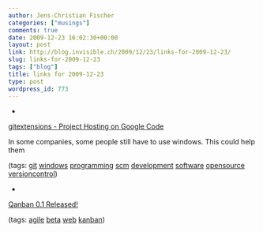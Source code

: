 ```yaml
---
author: Jens-Christian Fischer
categories: ["musings"]
comments: true
date: 2009-12-23 16:02:30+00:00
layout: post
link: http://blog.invisible.ch/2009/12/23/links-for-2009-12-23/
slug: links-for-2009-12-23
tags: ["blog"]
title: links for 2009-12-23
type: post
wordpress_id: 773
---
```


  * 
                

[gitextensions - Project Hosting on Google Code](http://code.google.com/p/gitextensions/)


                

In some companies, some people still have to use windows. This could help them


                

(tags: [git](http://delicious.com/jaycee/git) [windows](http://delicious.com/jaycee/windows) [programming](http://delicious.com/jaycee/programming) [scm](http://delicious.com/jaycee/scm) [development](http://delicious.com/jaycee/development) [software](http://delicious.com/jaycee/software) [opensource](http://delicious.com/jaycee/opensource) [versioncontrol](http://delicious.com/jaycee/versioncontrol))


            
  * 
                

[Qanban 0.1 Released!](http://code.qbranch.se/archive/2009/12/Qanban-01-Released)


                
                

(tags: [agile](http://delicious.com/jaycee/agile) [beta](http://delicious.com/jaycee/beta) [web](http://delicious.com/jaycee/web) [kanban](http://delicious.com/jaycee/kanban))


            
